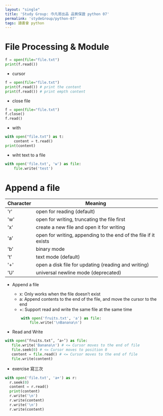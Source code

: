 ```yaml
---
layout: "single"
title: 'Study Group: 巾凡哥出品 品質保證 python 07'
permalink: 'stydeGroup/python-07'
tags: 讀書會 python
---
```


# File Processing & Module

~~~python
f = open(file="file.txt")
print(f.read())
~~~

- cursor

~~~python
f = open(file="file.txt")
print(f.read()) # print the content
print(f.read()) # print empth content
~~~

- close file

~~~python
f = open(file="file.txt")
f.close()
f.read()
~~~

- with 

~~~python
with open("file.txt") as t:
    content = t.read()
print(content)
~~~

- wiht text to a file

~~~python
with open('file.txt', 'w') as file:
    file.write('test')
~~~

# Append a file

|Character|Meaning|
|---|---|
|'r'|open for reading (default)|
|'w'|open for writing, truncating the file first|
|'x'|create a new file and open it for writing |
|'a'|open for writing, appending to the end of the file if it exists|
|'b'|binary mode|
|'t'|text mode (default)|
|'+'|open a disk file for updating (reading and writing)|
|'U'|universal newline mode (deprecated)|

- Append a file
   - x: Only works when the file doesn’t exist
   - a: Append contents to the end of the file, and move the cursor to the end
   - +: Support read and write the same file at the same time

   ~~~python
       with open('fruits.txt', 'a') as file:
           file.write('\nBanana\n')
   ~~~

- Read and Write

~~~python
with open(‘fruits.txt’, ‘a+’) as file:
   file.write('Banana\n') # <= Cursor moves to the end of file
   file.seek(0) # <= Cursor moves to position 0
   content = file.read() # <= Cursor moves to the end of file
   file.write(content)
~~~

- exercise 寫三次

~~~python
with open('file.txt', 'a+') as r:
  r.seek(0)
  content = r.read()
  print(content)
  r.write('\n')
  r.write(content)
  r.write('\n')
  r.write(content)
~~~